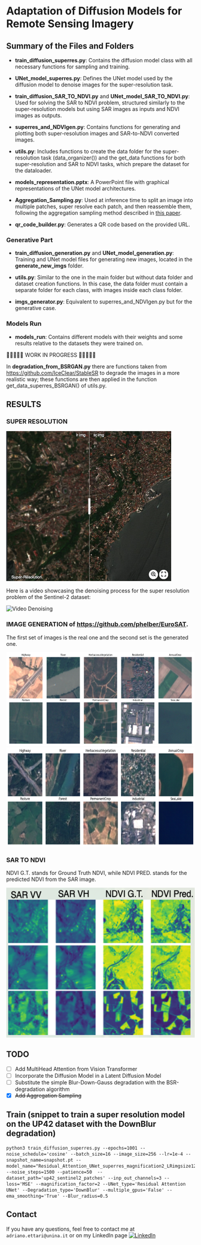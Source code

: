 # Adaptation of Diffusion Models for Remote Sensing Imagery

## Summary of the Files and Folders 

- **train_diffusion_superres.py**: Contains the diffusion model class with all necessary functions for sampling and training.

- **UNet_model_superres.py**: Defines the UNet model used by the diffusion model to denoise images for the super-resolution task.

- **train_diffusion_SAR_TO_NDVI.py** and **UNet_model_SAR_TO_NDVI.py**: Used for solving the SAR to NDVI problem, structured similarly to the super-resolution models but using SAR images as inputs and NDVI images as outputs.

- **superres_and_NDVIgen.py**: Contains functions for generating and plotting both super-resolution images and SAR-to-NDVI converted images.

- **utils.py**: Includes functions to create the data folder for the super-resolution task (data_organizer()) and the get_data functions for both super-resolution and SAR to NDVI tasks, which prepare the dataset for the dataloader.

- **models_representation.pptx**: A PowerPoint file with graphical representations of the UNet model architectures.

- **Aggregation_Sampling.py**: Used at inference time to split an image into multiple patches, super resolve each patch, and then reassemble them, following the aggregation sampling method described in [this paper](https://arxiv.org/abs/2305.07015).

- **qr_code_builder.py**: Generates a QR code based on the provided URL.

### Generative Part

- **train_diffusion_generation.py** and **UNet_model_generation.py**: Training and UNet model files for generating new images, located in the **generate_new_imgs** folder.

- **utils.py**: Similar to the one in the main folder but without data folder and dataset creation functions. In this case, the data folder must contain a separate folder for each class, with images inside each class folder.

- **imgs_generator.py**: Equivalent to superres_and_NDVIgen.py but for the generative case.

### Models Run

- **models_run**: Contains different models with their weights and some results relative to the datasets they were trained on.


🚧🚧🚧🚧🚧  WORK IN PROGRESS 🚧🚧🚧🚧🚧

In **degradation_from_BSRGAN.py** there are functions taken from https://github.com/IceClear/StableSR to degrade the images in a more realistic way; these functions are then applied in the function get_data_superres_BSRGAN() of utils.py.  
<!-- In the folder **multihead_attention** there are files to implement the multihead attention mechanism in the UNet model instead of the simple attention. -->

## RESULTS

### SUPER RESOLUTION

[<img src="assets/imgsli_up42.png" height="400px"/>](https://imgsli.com/Mjc2NjAw)

Here is a video showcasing the denoising process for the super resolution problem of the Sentinel-2 dataset:

![Video Denoising](https://github.com/AdrianoEttari/DiffusionRemoteSensing/blob/main/assets/UP42_SUPERRESOLUTION/DownBlur/up42_superresolution.gif)

### IMAGE GENERATION of https://github.com/phelber/EuroSAT. 
The first set of images is the real one and the second set is the generated one.

<img src="assets/EuroSat_real.png" height="250px"/>
<img src="assets/EuroSat_predictions.png" height="265px"/>

### SAR TO NDVI

NDVI G.T. stands for Ground Truth NDVI, while NDVI PRED. stands for the predicted NDVI from the SAR image.

<img src="assets/SAR_to_NDVI.png" height="400px"/>

## TODO
- [ ] Add MultiHead Attention from Vision Transformer 
- [ ] Incorporate the Diffusion Model in a Latent Diffusion Model
- [ ] Substitute the simple Blur-Down-Gauss degradation with the BSR-degradation algorithm
- [x] ~~Add Aggregation Sampling~~

## Train (snippet to train a super resolution model on the UP42 dataset with the DownBlur degradation)
```
python3 train_diffusion_superres.py --epochs=1001 --noise_schedule='cosine' --batch_size=16 --image_size=256 --lr=1e-4 --snapshot_name=snapshot.pt --model_name="Residual_Attention_UNet_superres_magnification2_LRimgsize128_up42_sentinel2_patches_downblur" --noise_steps=1500 --patience=50  --dataset_path='up42_sentinel2_patches' --inp_out_channels=3 --loss='MSE' --magnification_factor=2 --UNet_type='Residual Attention UNet' --Degradation_type='DownBlur' --multiple_gpus='False' --ema_smoothing='True' --Blur_radius=0.5
```
## Contact
If you have any questions, feel free to contact me at `adriano.ettari@unina.it` or on my LinkedIn page [![LinkedIn](https://img.shields.io/badge/LinkedIn-%230077B5.svg?logo=linkedin&logoColor=white)](https://www.linkedin.com/in/adriano-ettari-b8741b21b/)

